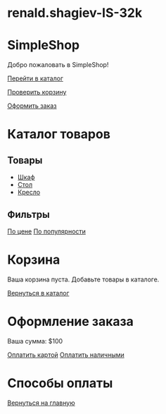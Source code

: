 # renald.shagiev-IS-32k
# SimpleShop

Добро пожаловать в SimpleShop!

[Перейти в каталог](catalog.md)

[Проверить корзину](cart.md)

[Оформить заказ](checkout.md)

# Каталог товаров

## Товары

- [Шкаф](product.md)
- [Стол](product.md)
- [Кресло](product.md)

## Фильтры

[По цене](filter-price.md)
[По популярности](filter-popularity.md)

# Корзина

Ваша корзина пуста. Добавьте товары в каталоге.

[Вернуться в каталог](index.md)

# Оформление заказа

Ваша сумма: $100

[Оплатить картой](payment.md)
[Оплатить наличными](payment.md)

# Способы оплаты

[Вернуться на главную](index.md)
